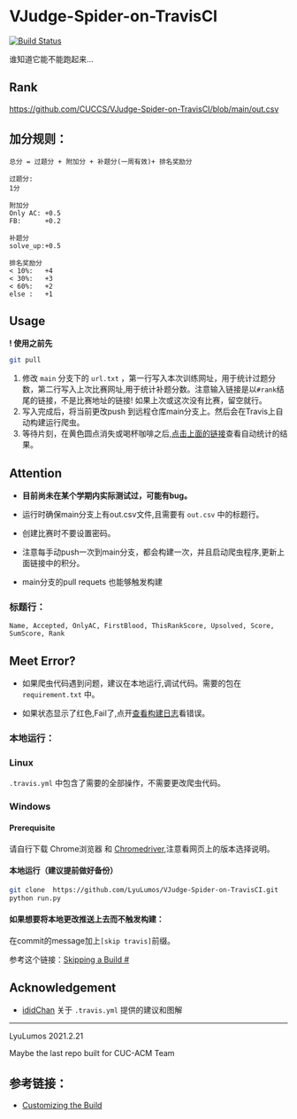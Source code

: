 # VJudge-Spider-on-TravisCI

[![Build Status](https://app.travis-ci.com/CUCCS/VJudge-Spider-on-TravisCI.svg?branch=main)](https://app.travis-ci.com/CUCCS/VJudge-Spider-on-TravisCI)

谁知道它能不能跑起来...

## Rank 

https://github.com/CUCCS/VJudge-Spider-on-TravisCI/blob/main/out.csv

## 加分规则：
    总分 = 过题分 + 附加分 + 补题分(一周有效)+ 排名奖励分

    过题分:
    1分

    附加分
    Only AC: +0.5
    FB:      +0.2   

    补题分
    solve_up:+0.5

    排名奖励分
    < 10%:   +4
    < 30%:   +3
    < 60%:   +2
    else :   +1
 
## Usage

**! 使用之前先**

```bash
git pull
```

1. 修改 `main` 分支下的 `url.txt` ，第一行写入本次训练网址，用于统计过题分数，第二行写入上次比赛网址,用于统计补题分数。注意输入链接是以`#rank`结尾的链接，不是比赛地址的链接! 如果上次或这次没有比赛，留空就行。
2. 写入完成后，将当前更改push 到远程仓库main分支上。然后会在Travis上自动构建运行爬虫。
3. 等待片刻，在黄色圆点消失或喝杯咖啡之后,[点击上面的链接](https://github.com/CUCCS/VJudge-Spider-on-TravisCI/blob/main/out.csv)查看自动统计的结果。

## Attention

- **目前尚未在某个学期内实际测试过，可能有bug。**

- 运行时确保main分支上有out.csv文件,且需要有 `out.csv` 中的标题行。

* 创建比赛时不要设置密码。

* 注意每手动push一次到main分支，都会构建一次，并且启动爬虫程序,更新上面链接中的积分。

* main分支的pull requets 也能够触发构建

### 标题行：
```
Name, Accepted, OnlyAC, FirstBlood, ThisRankScore, Upsolved, Score, SumScore, Rank
```

## Meet Error?

* 如果爬虫代码遇到问题，建议在本地运行,调试代码。需要的包在 `requirement.txt` 中。

* 如果状态显示了红色,Fail了,点开[查看构建日志](https://app.travis-ci.com/CUCCS/VJudge-Spider-on-TravisCI)看错误。


### 本地运行：
### Linux

`.travis.yml` 中包含了需要的全部操作，不需要更改爬虫代码。

### Windows

#### Prerequisite
请自行下载 Chrome浏览器 和 [Chromedriver](https://chromedriver.chromium.org/downloads),注意看网页上的版本选择说明。

#### 本地运行（建议提前做好备份）
```bash
git clone  https://github.com/LyuLumos/VJudge-Spider-on-TravisCI.git
python run.py
```
#### 如果想要将本地更改推送上去而不触发构建：

在commit的message加上`[skip travis]`前缀。

参考这个链接：[Skipping a Build #](https://docs.travis-ci.com/user/customizing-the-build/#skipping-a-build)

## Acknowledgement

- [ididChan](https://github.com/ididChan) 关于 `.travis.yml` 提供的建议和图解

---

LyuLumos 2021.2.21

Maybe the last repo built for CUC-ACM Team
## 参考链接：
* [Customizing the Build](https://docs.travis-ci.com/user/customizing-the-build/#skipping-a-build)
